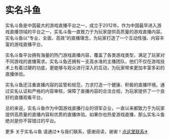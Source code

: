 # 实名斗鱼

实名斗鱼是中国最大的游戏直播平台之一，成立于2012年。作为中国最早进入游戏直播领域的平台之一，实名斗鱼一直致力于为玩家提供高质量的游戏直播内容。实名斗鱼以“专业、全面、高效”的直播理念，为玩家打造了一个互动性强、内容丰富的游戏直播平台。

实名斗鱼平台拥有海量的热门游戏直播内容，覆盖了各类游戏类型，满足了玩家对不同游戏的直播需求。实名斗鱼还拥有一支高水准的主播团队，他们不仅在游戏技术上有着过硬的功底，更能够与观众进行深入的互动，为玩家带来更加丰富多彩的直播体验。

实名斗鱼还注重直播内容的监管和规范，力求打造一个健康、积极的直播环境。通过实名认证和严格的内容审核，保障了直播内容的合法合规，为玩家提供了一个良好的直播观看平台。

总的来说，实名斗鱼作为中国游戏直播行业的领军企业，一直以来都致力于为玩家提供高质量的直播内容和优质的直播体验。如果你也热爱游戏直播，那么实名斗鱼绝对是你不容错过的平台。

更多 关于实名斗鱼 请通过✈与我们联系，感谢阅读，谢谢！[点这里联系✈](https://add.k02.cc)